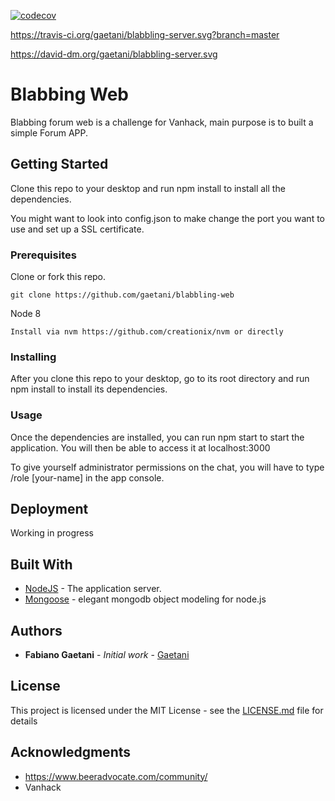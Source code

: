 [![codecov](https://codecov.io/gh/gaetani/blabbling-server/branch/master/graph/badge.svg)](https://codecov.io/gh/gaetani/blabbling-server)

https://travis-ci.org/gaetani/blabbling-server.svg?branch=master

https://david-dm.org/gaetani/blabbling-server.svg

# Blabbing Web

Blabbing forum web is a challenge for Vanhack, main purpose is to built a simple Forum APP. 

## Getting Started

Clone this repo to your desktop and run npm install to install all the dependencies.

You might want to look into config.json to make change the port you want to use and set up a SSL certificate.

### Prerequisites

Clone or fork this repo.

```
git clone https://github.com/gaetani/blabbling-web
```

Node 8

```
Install via nvm https://github.com/creationix/nvm or directly
```

### Installing
After you clone this repo to your desktop, go to its root directory and run npm install to install its dependencies.

### Usage
Once the dependencies are installed, you can run npm start to start the application. You will then be able to access it at localhost:3000

To give yourself administrator permissions on the chat, you will have to type /role [your-name] in the app console.

## Deployment

Working in progress

## Built With

* [NodeJS](https://nodejs.org/en/) - The application server.
* [Mongoose](http://mongoosejs.com/docs/guide.html) - elegant mongodb object modeling for node.js


## Authors

* **Fabiano Gaetani** - *Initial work* - [Gaetani](https://github.com/gaetani)

## License

This project is licensed under the MIT License - see the [LICENSE.md](LICENSE.md) file for details

## Acknowledgments

* https://www.beeradvocate.com/community/
* Vanhack
